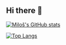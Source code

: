 ## Hi there 👋

[![Miloš's GitHub stats](https://github-readme-stats.vercel.app/api?username=1055I3)](https://github.com/anuraghazra/github-readme-stats&show_icons=true&count_private=true&theme=darcula&hide_border=true&hide=issues,contribs&bg_color=00000000)

[![Top Langs](https://github-readme-stats.vercel.app/api/top-langs/?username=1055I3)](https://github.com/anuraghazra/github-readme-stats&hide_border=true&theme=darcula&bg_color=00000000&langs_count=6&hide=jupyter%20notebook,tex,css,php)


<!--
**1055I3/1055I3** is a ✨ _special_ ✨ repository because its `README.md` (this file) appears on your GitHub profile.

Here are some ideas to get you started:

- 🔭 I’m currently working on ...
- 🌱 I’m currently learning ...
- 👯 I’m looking to collaborate on ...
- 🤔 I’m looking for help with ...
- 💬 Ask me about ...
- 📫 How to reach me: ...
- 😄 Pronouns: ...
- ⚡ Fun fact: ...
-->
